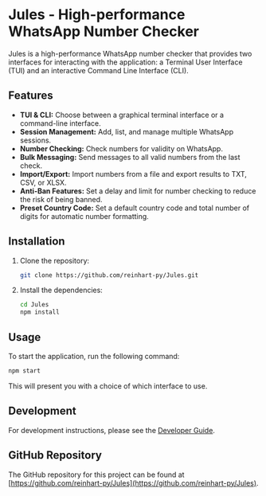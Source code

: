 
# Jules - High-performance WhatsApp Number Checker

Jules is a high-performance WhatsApp number checker that provides two interfaces for interacting with the application: a Terminal User Interface (TUI) and an interactive Command Line Interface (CLI).

## Features

*   **TUI & CLI:** Choose between a graphical terminal interface or a command-line interface.
*   **Session Management:** Add, list, and manage multiple WhatsApp sessions.
*   **Number Checking:** Check numbers for validity on WhatsApp.
*   **Bulk Messaging:** Send messages to all valid numbers from the last check.
*   **Import/Export:** Import numbers from a file and export results to TXT, CSV, or XLSX.
*   **Anti-Ban Features:** Set a delay and limit for number checking to reduce the risk of being banned.
*   **Preset Country Code:** Set a default country code and total number of digits for automatic number formatting.

## Installation

1.  Clone the repository:
    ```bash
    git clone https://github.com/reinhart-py/Jules.git
    ```
2.  Install the dependencies:
    ```bash
    cd Jules
    npm install
    ```

## Usage

To start the application, run the following command:

```bash
npm start
```

This will present you with a choice of which interface to use.

## Development

For development instructions, please see the [Developer Guide](DEV.md).

## GitHub Repository

The GitHub repository for this project can be found at [https://github.com/reinhart-py/Jules](https://github.com/reinhart-py/Jules).
